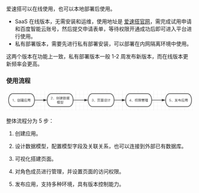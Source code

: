 爱速搭可以在线使用，也可以本地部署后使用。

- SaaS 在线版本，无需安装和运维，使用地址是
  [爱速搭官网](https://aisuda.bce.baidu.com)，需完成试用申请和百度智能云账号，然后提交申请表单，等待权限开通成功后即可进入平台进行使用。
- 私有部署版本，需要先进行私有部署安装，可以部署在内网隔离环境中使用。

这两个版本在功能上一致，私有部署版本一般 1-2 周发布新版本，而在线版本更新频率会更高。

### 使用流程

![image.png](/img/快速入门/使用流程/image_23c57a8.png)


整体流程分为 5 步：

1. 创建应用。

2. 设计数据模型，配置模型字段及关联关系，也可以连接到外部已有数据库。

3. 可视化搭建页面。

4. 对角色成员进行管理，并设置页面的访问权限。

5. 发布应用，支持多种环境，具有版本控制能力。